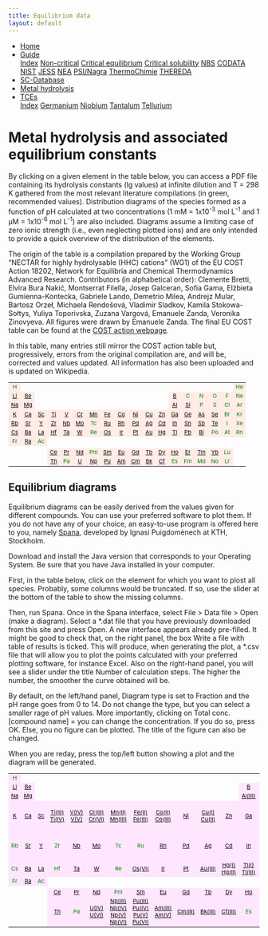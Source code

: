 ```yaml
---
title: Equilibrium data
layout: default
---
```

<ul>
  <li><a href="/">Home</a></li>
  <li class="dropdown">
    <a href="javascript:void(0)" class="dropbtn">Guide</a>
    <div class="dropdown-content">
      <a href="guide/index.html">Index</a>
      <a href="guide/noncritical.html">Non-critical</a>
      <a href="guide/critical-equilibrium.html">Critical equilibrium</a>
      <a href="guide/critical-solubility.html">Critical solubility</a>
      <a href="guide/NBS.html">NBS</a>
      <a href="guide/CODATA.html">CODATA</a>
      <a href="guide/NIST.html">NIST</a>
      <a href="guide/JESS.html">JESS</a>
      <a href="guide/NEA.html">NEA</a>
      <a href="guide/PSI.html">PSI/Nagra</a>
      <a href="guide/thermochimie.html">ThermoChimie</a>
      <a href="guide/THEREDA.html">THEREDA</a>
    </div>
  </li>
  <li><a href="/sc-database.html">SC-Database</a></li>
  <li><a class="active" href="/cost-nectar.html">Metal hydrolysis</a></li>
  <li class="dropdown">
    <a href="javascript:void(0)" class="dropbtn">TCEs</a>
    <div class="dropdown-content">
      <a href="TCE/index.html">Index</a>
      <a href="TCE/germanium.html">Germanium</a>
      <a href="TCE/niobium.html">Niobium</a>
      <a href="TCE/tantalum.html">Tantalum</a>
      <a href="TCE/tellurium.html">Tellurium</a>
    </div>
  </li>
</ul>

# Metal hydrolysis and associated equilibrium constants

By clicking on a given element in the table below, you can access a PDF file containing its hydrolysis constants (lg values) at infinite dilution and T = 298 K gathered from the most relevant literature compilations (in green, recommended values). Distribution diagrams of the species formed as a function of pH calculated at two concentrations (1 mM = 1x10<sup>-3</sup> mol L<sup>-1</sup> and 1 &mu;M = 1x10<sup>-6</sup> mol L<sup>-1</sup>) are also included. Diagrams assume a limiting case of zero ionic strength (i.e., even neglecting plotted ions) and are only intended to provide a quick overview of the distribution of the elements.

The origin of the table is a compilation prepared by the Working Group “NECTAR for highly hydrolysable (HHC) cations” (WG1) of the EU COST Action 18202, Network for Equilibria and Chemical Thermodynamics Advanced Research. Contributors (in alphabetical order): Clemente Bretti, Elvira Bura Nakić, Montserrat Filella, Josep Galceran, Sofia Gama, Elżbieta Gumienna-Kontecka, Gabriele Lando, Demetrio Milea, Andrejz Mular, Bartosz Orzeł, Michaela Rendošová, Vladimir Sladkov, Kamila Stokowa-Sołtys, Yuliya Toporivska, Zuzana Vargová, Emanuele Zanda, Veronika Zinovyeva. All figures were drawn by Emanuele Zanda. The final EU COST table can be found at the <a  href="https://www.cost-nectar.eu/pages/wg1_period.html" target="_blank" rel="noopener">COST action webpage</a>.

In this table, many entries still mirror the COST action table but, progressively, errors from the original compilation are, and will be, corrected and values updated. All information has also been uploaded and is updated on Wikipedia.

<table style="font-size:11px; color:green" >
  <tr>
    <td align="center" border="1" bgcolor="#ffece6">H</td>
    <td></td>
    <td></td>
    <td></td>
    <td></td>
    <td></td>
    <td></td>
    <td></td>
    <td></td>
    <td></td>
    <td></td>
    <td></td>
    <td></td>
    <td></td>
    <td></td>
    <td></td>
    <td></td>
    <td align="center" border="1" bgcolor="#ffece6">He</td>
  </tr>
  <tr>
    <td align="center" border="1" bgcolor="#ffece6"><a  style="color: black" href="docs/COST/Li.pdf" target="_blank" rel="noopener">Li</a></td>
    <td align="center" border="1" bgcolor="#ffece6"><a  style="color: black" href="docs/COST/Be.pdf" target="_blank" rel="noopener">Be</a></td>
    <td></td>
    <td></td>
    <td></td>
    <td></td>
    <td></td>
    <td></td>
    <td></td>
    <td></td>
    <td></td>
    <td></td>
    <td align="center" border="1" bgcolor="#ffece6"><a  style="color: black" href="docs/COST/B.pdf" target="_blank" rel="noopener">B</a></td>
    <td align="center" border="1" bgcolor="#ffece6">C</td>
    <td align="center" border="1" bgcolor="#ffece6">N</td>
    <td align="center" border="1" bgcolor="#ffece6">O</td>
    <td align="center" border="1" bgcolor="#ffece6">F</td>
    <td align="center" border="1" bgcolor="#ffece6">Ne</td>
  </tr>
  <tr border="1">
    <td align="center" border="1" bgcolor="#ffece6"><a  style="color: black" href="docs/COST/Na.pdf" target="_blank" rel="noopener">Na</a></td>
    <td align="center" border="1" bgcolor="#ffece6"><a  style="color: black" href="docs/COST/Mg.pdf" target="_blank" rel="noopener">Mg</a></td>
    <td></td>
    <td></td>
    <td></td>
    <td></td>
    <td></td>
    <td></td>
    <td></td>
    <td></td>
    <td></td>
    <td></td>
    <td align="center" border="1" bgcolor="#ffece6"><a  style="color: black" href="docs/COST/Al.pdf" target="_blank" rel="noopener">Al</a></td>
    <td align="center" border="1" bgcolor="#ffece6"><a  style="color: black" href="docs/COST/Si.pdf" target="_blank" rel="noopener">Si</a></td>
    <td align="center" border="1" bgcolor="#ffece6">P</td>
    <td align="center" border="1" bgcolor="#ffece6">S</td>
    <td align="center" border="1" bgcolor="#ffece6">Cl</td>
    <td align="center" border="1" bgcolor="#ffece6">Ar</td>
  </tr>
  <tr border="1">
    <td align="center" border="1" bgcolor="#ffece6"><a  style="color: black" href="docs/COST/K.pdf" target="_blank" rel="noopener">K</a></td>
    <td align="center" border="1" bgcolor="#ffece6"><a  style="color: black" href="docs/COST/Ca.pdf" target="_blank" rel="noopener">Ca</a></td>
    <td align="center" border="1" bgcolor="#ffece6"><a  style="color: black" href="docs/COST/Sc.pdf" target="_blank" rel="noopener">Sc</a></td>
    <td align="center" border="1" bgcolor="#ffece6"><a  style="color: black" href="docs/COST/Ti.pdf" target="_blank" rel="noopener">Ti</a></td>
    <td align="center" border="1" bgcolor="#ffece6"><a  style="color: black" href="docs/COST/V.pdf" target="_blank" rel="noopener">V</a></td>
    <td align="center" border="1" bgcolor="#ffece6"><a  style="color: black" href="docs/COST/Cr.pdf" target="_blank" rel="noopener">Cr</a></td>
    <td align="center" border="1" bgcolor="#ffece6"><a  style="color: black" href="docs/COST/Mn.pdf" target="_blank" rel="noopener">Mn</a></td>
    <td align="center" border="1" bgcolor="#ffece6"><a  style="color: black" href="docs/COST/Fe.pdf" target="_blank" rel="noopener">Fe</a></td>
    <td align="center" border="1" bgcolor="#ffece6"><a  style="color: black" href="docs/COST/Co.pdf" target="_blank" rel="noopener">Co</a></td>
    <td align="center" border="1" bgcolor="#ffece6"><a  style="color: black" href="docs/COST/Ni.pdf" target="_blank" rel="noopener">Ni</a></td>
    <td align="center" border="1" bgcolor="#ffece6"><a  style="color: black" href="docs/COST/Cu.pdf" target="_blank" rel="noopener">Cu</a></td>
    <td align="center" border="1" bgcolor="#ffece6"><a  style="color: black" href="docs/COST/Zn.pdf" target="_blank" rel="noopener">Zn</a></td>
    <td align="center" border="1" bgcolor="#ffece6"><a  style="color: black" href="docs/COST/Ga.pdf" target="_blank" rel="noopener">Ga</a></td>
    <td align="center" border="1" bgcolor="#ffece6"><a  style="color: black" href="docs/COST/Ge.pdf" target="_blank" rel="noopener">Ge</a></td>
    <td align="center" border="1" bgcolor="#ffece6"><a  style="color: black" href="docs/COST/As.pdf" target="_blank" rel="noopener">As</a></td>
    <td align="center" border="1" bgcolor="#ffece6"><a  style="color: black" href="docs/COST/Se.pdf" target="_blank" rel="noopener">Se</a></td>
    <td align="center" border="1" bgcolor="#ffece6">Br</td>
    <td align="center" border="1" bgcolor="#ffece6">Kr</td>
  </tr>
  <tr>
    <td align="center" border="1" bgcolor="#ffece6"><a  style="color: black" href="docs/COST/Rb.pdf" target="_blank" rel="noopener">Rb</a></td>
    <td align="center" border="1" bgcolor="#ffece6"><a  style="color: black" href="docs/COST/Sr.pdf" target="_blank" rel="noopener">Sr</a></td>
    <td align="center" border="1" bgcolor="#ffece6"><a  style="color: black" href="docs/COST/Y.pdf" target="_blank" rel="noopener">Y</a></td>
    <td align="center" border="1" bgcolor="#ffece6"><a  style="color: black" href="docs/COST/Zr.pdf" target="_blank" rel="noopener">Zr</a></td>
    <td align="center" border="1" bgcolor="#ffece6"><a  style="color: black" href="docs/COST/Nb.pdf" target="_blank" rel="noopener">Nb</a></td>
    <td align="center" border="1" bgcolor="#ffece6"><a  style="color: black" href="docs/COST/Mo.pdf" target="_blank" rel="noopener">Mo</a></td>
    <td align="center" border="1" bgcolor="#ffece6">Tc</td>
    <td align="center" border="1" bgcolor="#ffece6"><a  style="color: black" href="docs/COST/Ru.pdf" target="_blank" rel="noopener">Ru</a></td>
    <td align="center" border="1" bgcolor="#ffece6"><a  style="color: black" href="docs/COST/Rh.pdf" target="_blank" rel="noopener">Rh</a></td>
    <td align="center" border="1" bgcolor="#ffece6"><a  style="color: black" href="docs/COST/Pd.pdf" target="_blank" rel="noopener">Pd</a></td>
    <td align="center" border="1" bgcolor="#ffece6"><a  style="color: black" href="docs/COST/Ag.pdf" target="_blank" rel="noopener">Ag</a></td>
    <td align="center" border="1" bgcolor="#ffece6"><a  style="color: black" href="docs/COST/Cd.pdf" target="_blank" rel="noopener">Cd</a></td>
    <td align="center" border="1" bgcolor="#ffece6"><a  style="color: black" href="docs/COST/In.pdf" target="_blank" rel="noopener">In</a></td>
    <td align="center" border="1" bgcolor="#ffece6"><a  style="color: black" href="docs/COST/Sn.pdf" target="_blank" rel="noopener">Sn</a></td>
    <td align="center" border="1" bgcolor="#ffece6"><a  style="color: black" href="docs/COST/Sb.pdf" target="_blank" rel="noopener">Sb</a></td>
    <td align="center" border="1" bgcolor="#ffece6"><a  style="color: black" href="docs/COST/Te.pdf" target="_blank" rel="noopener">Te</a></td>
    <td align="center" border="1" bgcolor="#ffece6">I</td>
    <td align="center" border="1" bgcolor="#ffece6">Xe</td>
  </tr>
  <tr>
    <td align="center" border="1" bgcolor="#ffece6"><a  style="color: black" href="docs/COST/Cs.pdf" target="_blank" rel="noopener">Cs</a></td>
    <td align="center" border="1" bgcolor="#ffece6"><a  style="color: black" href="docs/COST/Ba.pdf" target="_blank" rel="noopener">Ba</a></td>
    <td align="center" border="1" bgcolor="#ffece6"><a  style="color: black" href="docs/COST/La.pdf" target="_blank" rel="noopener">La</a></td>
    <td align="center" border="1" bgcolor="#ffece6"><a  style="color: black" href="docs/COST/Hf.pdf" target="_blank" rel="noopener">Hf</a></td>
    <td align="center" border="1" bgcolor="#ffece6"><a  style="color: black" href="docs/COST/Ta.pdf" target="_blank" rel="noopener">Ta</a></td>
    <td align="center" border="1" bgcolor="#ffece6"><a  style="color: black" href="docs/COST/W.pdf" target="_blank" rel="noopener">W</a></td>
    <td align="center" border="1" bgcolor="#ffece6">Re</td>
    <td align="center" border="1" bgcolor="#ffece6"><a  style="color: black" href="docs/COST/Os.pdf" target="_blank" rel="noopener">Os</a></td>
    <td align="center" border="1" bgcolor="#ffece6"><a  style="color: black" href="docs/COST/Ir.pdf" target="_blank" rel="noopener">Ir</a></td>
    <td align="center" border="1" bgcolor="#ffece6"><a  style="color: black" href="docs/COST/Pt.pdf" target="_blank" rel="noopener">Pt</a></td>
    <td align="center" border="1" bgcolor="#ffece6"><a  style="color: black" href="docs/COST/Au.pdf" target="_blank" rel="noopener">Au</a></td>
    <td align="center" border="1" bgcolor="#ffece6"><a  style="color: black" href="docs/COST/Hg.pdf" target="_blank" rel="noopener">Hg</a></td>
    <td align="center" border="1" bgcolor="#ffece6"><a  style="color: black" href="docs/COST/Tl.pdf" target="_blank" rel="noopener">Tl</a></td>
    <td align="center" border="1" bgcolor="#ffece6"><a  style="color: black" href="docs/COST/Pb.pdf" target="_blank" rel="noopener">Pb</a></td>
    <td align="center" border="1" bgcolor="#ffece6"><a  style="color: black" href="docs/COST/Bi.pdf" target="_blank" rel="noopener">Bi</a></td>
    <td align="center" border="1" bgcolor="#ffece6">Po</td>
    <td align="center" border="1" bgcolor="#ffece6">At</td>
    <td align="center" border="1" bgcolor="#ffece6">Rn</td>
  </tr>
  <tr>
    <td align="center" border="1" bgcolor="#ffece6">Fr</td>
    <td align="center" border="1" bgcolor="#ffece6"><a  style="color: black" href="docs/COST/Ra.pdf" target="_blank" rel="noopener">Ra</a></td>
    <td align="center" border="1" bgcolor="#ffece6">Ac</td>
    <td align="center" border="1"></td>
    <td align="center" border="1"></td>
    <td align="center" border="1"></td>
    <td align="center" border="1"></td>
    <td align="center" border="1"></td>
    <td align="center" border="1"></td>
    <td align="center" border="1"></td>
    <td align="center" border="1"></td>
    <td align="center" border="1"></td>
    <td align="center" border="1"></td>
    <td align="center" border="1"></td>
    <td align="center" border="1"></td>
    <td align="center" border="1"></td>
    <td align="center" border="1"></td>
    <td align="center" border="1"></td>
  </tr>
  <tr>
    <td></td>
    <td></td>
    <td></td>
    <td></td>
    <td></td>
    <td></td>
    <td></td>
    <td></td>
    <td></td>
    <td></td>
    <td></td>
    <td></td>
    <td></td>
    <td></td>
    <td></td>
    <td></td>
    <td></td>
    <td></td>
  </tr>
  <tr>
    <td></td>
    <td></td>
    <td></td>
    <td align="center" border="1" bgcolor="#ffece6"><a  style="color: black" href="docs/COST/Ce.pdf" target="_blank" rel="noopener">Ce</a></td>
    <td align="center" border="1" bgcolor="#ffece6"><a  style="color: black" href="docs/COST/Pr.pdf" target="_blank" rel="noopener">Pr</a></td>
    <td align="center" border="1" bgcolor="#ffece6"><a  style="color: black" href="docs/COST/Nd.pdf" target="_blank" rel="noopener">Nd</a></td>
    <td align="center" border="1" bgcolor="#ffece6">Pm</td>
    <td align="center" border="1" bgcolor="#ffece6"><a  style="color: black" href="docs/COST/Sm.pdf" target="_blank" rel="noopener">Sm</a></td>
    <td align="center" border="1" bgcolor="#ffece6"><a  style="color: black" href="docs/COST/Eu.pdf" target="_blank" rel="noopener">Eu</a></td>
    <td align="center" border="1" bgcolor="#ffece6"><a  style="color: black" href="docs/COST/Gd.pdf" target="_blank" rel="noopener">Gd</a></td>
    <td align="center" border="1" bgcolor="#ffece6"><a  style="color: black" href="docs/COST/Tb.pdf" target="_blank" rel="noopener">Tb</a></td>
    <td align="center" border="1" bgcolor="#ffece6"><a  style="color: black" href="docs/COST/Dy.pdf" target="_blank" rel="noopener">Dy</a></td>
    <td align="center" border="1" bgcolor="#ffece6"><a  style="color: black" href="docs/COST/Ho.pdf" target="_blank" rel="noopener">Ho</a></td>
    <td align="center" border="1" bgcolor="#ffece6"><a  style="color: black" href="docs/COST/Er.pdf" target="_blank" rel="noopener">Er</a></td>
    <td align="center" border="1" bgcolor="#ffece6"><a  style="color: black" href="docs/COST/Tm.pdf" target="_blank" rel="noopener">Tm</a></td>
    <td align="center" border="1" bgcolor="#ffece6"><a  style="color: black" href="docs/COST/Yb.pdf" target="_blank" rel="noopener">Yb</a></td>
    <td align="center" border="1" bgcolor="#ffece6">Lu</td>
    <td></td>
  </tr>
  <tr>
    <td></td>
    <td></td>
    <td></td>
    <td align="center" border="1" bgcolor="#ffece6"><a  style="color: black" href="docs/COST/Th.pdf" target="_blank" rel="noopener">Th</a></td>
    <td align="center" border="1" bgcolor="#ffece6">Pa</td>
    <td align="center" border="1" bgcolor="#ffece6"><a  style="color: black" href="docs/COST/U.pdf" target="_blank" rel="noopener">U</a></td>
    <td align="center" border="1" bgcolor="#ffece6"><a  style="color: black" href="docs/COST/Np.pdf" target="_blank" rel="noopener">Np</a></td>
    <td align="center" border="1" bgcolor="#ffece6"><a  style="color: black" href="docs/COST/Pu.pdf" target="_blank" rel="noopener">Pu</a></td>
    <td align="center" border="1" bgcolor="#ffece6"><a  style="color: black" href="docs/COST/Am.pdf" target="_blank" rel="noopener">Am</a></td>
    <td align="center" border="1" bgcolor="#ffece6"><a  style="color: black" href="docs/COST/CmIII.pdf" target="_blank" rel="noopener">Cm</a></td>
    <td align="center" border="1" bgcolor="#ffece6"><a  style="color: black" href="docs/COST/BkIII.pdf" target="_blank" rel="noopener">Bk</a></td>
    <td align="center" border="1" bgcolor="#ffece6"><a  style="color: black" href="docs/COST/CfIII.pdf" target="_blank" rel="noopener">Cf</a></td>
    <td align="center" border="1" bgcolor="#ffece6">Es</td>
    <td align="center" border="1" bgcolor="#ffece6">Fm</td>
    <td align="center" border="1" bgcolor="#ffece6">Md</td>
    <td align="center" border="1" bgcolor="#ffece6">No</td>
    <td align="center" border="1" bgcolor="#ffece6">Lr</td>
    <td></td>
  </tr>
</table>

## Equilibrium diagrams

Equilibrium diagrams can be easily derived from the values given for different compounds. You can use your preferred software to plot them. If you do not have any of your choice, an easy-to-use program is offered here to you, namely <a  href="https://www.kth.se/che/medusa/downloads-1.386254" target="_blank" rel="noopener">Spana</a>, developed by Ignasi Puigdomènech at KTH, Stockholm.

Download and install the Java version that corresponds to your Operating System. Be sure that you have Java installed in your computer.

First, in the table below, click on the element for which you want to plost all species. Probably, some columns would be truncated. If so, use the slider at the bottom of the table to show the missing columns.

Then, run Spana. Once in the Spana interface, select File > Data file > Open (make a diagram). Select a *.dat file that you have previously downloaded from this site and press Open. A new interface appears already pre-filled. It might be good to check that, on the right panel, the box Write a file with table of results is ticked. This will produce, when generating the plot, a *.csv file that will allow you to plot the points calculated with your preferred plotting software, for instance Excel. Also on the right-hand panel, you will see a slider under the title Number of calculation steps. The higher the number, the smoother the curve obtained will be.

By default, on the left/hand panel, Diagram type is set to Fraction and the pH range goes from 0 to 14. Do not change the type, but you can select a smaller rage of pH values. More importantly, clicking on Total conc. [compound name] = you can change the concentration. If you do so, press OK. Else, you no figure can be plotted. The title of the figure can also be changed.

When you are reday, press the top/left button showing a plot and the diagram will be generated.

<table style="font-size:11px; color:green" >
  <tr>
    <td align="center" border="1" bgcolor="#ffe6ff">H</td>
    <td></td>
    <td></td>
    <td></td>
    <td></td>
    <td></td>
    <td></td>
    <td></td>
    <td></td>
    <td></td>
    <td></td>
    <td></td>
    <td></td>
    <td></td>
    <td></td>
    <td></td>
    <td></td>
    <td align="center" border="1" bgcolor="#ffe6ff">He</td>
  </tr>
  <tr>
    <td align="center" border="1" bgcolor="#ffe6ff"><a  style="color: black" href="docs/Spana/Lithium.dat" target="_blank" rel="noopener">Li</a></td>
    <td align="center" border="1" bgcolor="#ffe6ff"><a  style="color: black" href="docs/Spana/Berillium.dat" target="_blank" rel="noopener">Be</a></td>
    <td></td>
    <td></td>
    <td></td>
    <td></td>
    <td></td>
    <td></td>
    <td></td>
    <td></td>
    <td></td>
    <td></td>
    <td align="center" border="1" bgcolor="#ffe6ff"><a  style="color: black" href="docs/Spana/Boron.dat" target="_blank" rel="noopener">B</a></td>
    <td align="center" border="1" bgcolor="#ffe6ff">C</td>
    <td align="center" border="1" bgcolor="#ffe6ff">N</td>
    <td align="center" border="1" bgcolor="#ffe6ff">O</td>
    <td align="center" border="1" bgcolor="#ffe6ff">F</td>
    <td align="center" border="1" bgcolor="#ffe6ff">Ne</td>
  </tr>
  <tr border="1">
    <td align="center" border="1" bgcolor="#ffe6ff"><a  style="color: black" href="docs/Spana/Sodium.dat" target="_blank" rel="noopener">Na</a></td>
    <td align="center" border="1" bgcolor="#ffe6ff"><a  style="color: black" href="docs/Spana/Magnesium.dat" target="_blank" rel="noopener">Mg</a></td>
    <td></td>
    <td></td>
    <td></td>
    <td></td>
    <td></td>
    <td></td>
    <td></td>
    <td></td>
    <td></td>
    <td></td>
    <td align="center" border="1" bgcolor="#ffe6ff"><a  style="color: black" href="docs/Spana/Aluminium(III).dat" target="_blank" rel="noopener">Al(III)</a></td>
    <td align="center" border="1" bgcolor="#ffe6ff"><a  style="color: black" href="docs/Spana/Silicon.dat" target="_blank" rel="noopener">Si</a></td>
    <td align="center" border="1" bgcolor="#ffe6ff">P</td>
    <td align="center" border="1" bgcolor="#ffe6ff">S</td>
    <td align="center" border="1" bgcolor="#ffe6ff">Cl</td>
    <td align="center" border="1" bgcolor="#ffe6ff">Ar</td>
  </tr>
  <tr border="1">
    <td align="center" border="1" bgcolor="#ffe6ff"><a  style="color: black" href="docs/Spana/Potassium.dat" target="_blank" rel="noopener">K</a></td>
    <td align="center" border="1" bgcolor="#ffe6ff"><a  style="color: black" href="docs/Spana/Calcium.dat" target="_blank" rel="noopener">Ca</a></td>
    <td align="center" border="1" bgcolor="#ffe6ff"><a  style="color: black" href="docs/Spana/Scandium.dat" target="_blank" rel="noopener">Sc</a></td>
    <td align="center" border="1" bgcolor="#ffe6ff"><a  style="color: black" href="docs/Spana/Titanium(III).dat" target="_blank" rel="noopener">Ti(III)</a><br/><a  style="color: black" href="docs/Spana/Titanium(IV).dat" target="_blank" rel="noopener">Ti(IV)</a></td>
    <td align="center" border="1" bgcolor="#ffe6ff"><a  style="color: black" href="docs/Spana/Vanadium(IV).dat" target="_blank" rel="noopener">V(IV)</a><br/><a  style="color: black" href="docs/Spana/Vanadium(V).dat" target="_blank" rel="noopener">V(V)</a></td>
    <td align="center" border="1" bgcolor="#ffe6ff"><a  style="color: black" href="docs/Spana/Chromium(III).dat" target="_blank" rel="noopener">Cr(III)</a><br/><a  style="color: black" href="docs/Spana/Chromium(VI).dat" target="_blank" rel="noopener">Cr(VI)</a></td>
    <td align="center" border="1" bgcolor="#ffe6ff"><a style="color: black" href="docs/Spana/Manganese(II).dat" target="blank">Mn(II)</a><br/><a style="color: black" href="docs/Spana/Manganese(III).dat" target="blank">Mn(III)</a></td>
    <td align="center" border="1" bgcolor="#ffe6ff"><a  style="color: black" href="docs/Spana/Iron(II).dat" target="_blank" rel="noopener">Fe(II)</a><br/><a  style="color: black" href="docs/Spana/Iron(III).dat" target="_blank" rel="noopener">Fe(III)</a></td>
    <td align="center" border="1" bgcolor="#ffe6ff"><a  style="color: black" href="docs/Spana/Cobalt(II).dat" target="_blank" rel="noopener">Co(II)</a><br/><a  style="color: black" href="docs/Spana/Cobalt(III).dat" target="_blank" rel="noopener">Co(III)</a></td>
    <td align="center" border="1" bgcolor="#ffe6ff"><a  style="color: black" href="docs/Spana/Nickel.dat" target="_blank" rel="noopener">Ni</a></td>
    <td align="center" border="1" bgcolor="#ffe6ff"><a  style="color: black" href="docs/Spana/Copper(I).dat" target="_blank" rel="noopener">Cu(I)</a><br/><a  style="color: black" href="docs/Spana/Copper(II).dat" target="_blank" rel="noopener">Cu(II)</a></td>
    <td align="center" border="1" bgcolor="#ffe6ff"><a  style="color: black" href="docs/Spana/Zinc.dat" target="_blank" rel="noopener">Zn</a></td>
    <td align="center" border="1" bgcolor="#ffe6ff"><a  style="color: black" href="docs/Spana/Gallium.dat" target="_blank" rel="noopener">Ga</a></td>
    <td align="center" border="1" bgcolor="#ffe6ff"><a  style="color: black" href="docs/Spana/Germanium.dat" target="_blank" rel="noopener">Ge</a></td>
    <td align="center" border="1" bgcolor="#ffe6ff"><a  style="color: black" href="docs/Spana/Arsenic(III).dat" target="_blank" rel="noopener">As(III)</a><br/><a  style="color: black" href="docs/Spana/Arsenic(V).dat" target="_blank" rel="noopener">As(V)</a></td>
    <td align="center" border="1" bgcolor="#ffe6ff"><a  style="color: black" href="docs/Spana/Selenium(-II).dat" target="_blank" rel="noopener">Se(-II)</a><br/><a  style="color: black" href="docs/Spana/Selenium(IV).dat" target="_blank" rel="noopener">Se(VI)</a><br/><a  style="color: black" href="docs/Spana/Selenium(VI).dat" target="_blank" rel="noopener">Se(IV)</a></td>
    <td align="center" border="1" bgcolor="#ffe6ff">Br</td>
    <td align="center" border="1" bgcolor="#ffe6ff">Kr</td>
  </tr>
  <tr>
    <td align="center" border="1" bgcolor="#ffe6ff">Rb</td>
    <td align="center" border="1" bgcolor="#ffe6ff"><a  style="color: black" href="docs/Spana/Strontium.dat" target="_blank" rel="noopener">Sr</a></td>
    <td align="center" border="1" bgcolor="#ffe6ff"><a  style="color: black" href="docs/Spana/Yttrium.dat" target="_blank" rel="noopener">Y</a></td>
    <td align="center" border="1" bgcolor="#ffe6ff">Zr</td>
    <td align="center" border="1" bgcolor="#ffe6ff"><a  style="color: black" href="docs/Spana/Niobium.dat" target="_blank" rel="noopener">Nb</a></td>
    <td align="center" border="1" bgcolor="#ffe6ff"><a  style="color: black" href="docs/Spana/Molybdenum.dat" target="_blank" rel="noopener">Mo</a></td>
    <td align="center" border="1" bgcolor="#ffe6ff">Tc</td>
    <td align="center" border="1" bgcolor="#ffe6ff">Ru</td>
    <td align="center" border="1" bgcolor="#ffe6ff"><a  style="color: black" href="docs/Spana/Rhodium.dat" target="_blank" rel="noopener">Rh</a></td>
    <td align="center" border="1" bgcolor="#ffe6ff"><a  style="color: black" href="docs/Spana/Palladium.dat" target="_blank" rel="noopener">Pd</a></td>
    <td align="center" border="1" bgcolor="#ffe6ff"><a  style="color: black" href="docs/Spana/Silver.dat" target="_blank" rel="noopener">Ag</a></td>
    <td align="center" border="1" bgcolor="#ffe6ff"><a  style="color: black" href="docs/Spana/Cadmium.dat" target="_blank" rel="noopener">Cd</a></td>
    <td align="center" border="1" bgcolor="#ffe6ff"><a  style="color: black" href="docs/Spana/Indium.dat" target="_blank" rel="noopener">In</a></td>
    <td align="center" border="1" bgcolor="#ffe6ff"><a  style="color: black" href="docs/Spana/Tin(II).dat" target="_blank" rel="noopener">Sn(II)</a><br/><a  style="color: black" href="docs/Spana/Tin(IV).dat" target="_blank" rel="noopener">Sn(IV)</a></td>
    <td align="center" border="1" bgcolor="#ffe6ff"><a  style="color: black" href="docs/Spana/Antimony(III).dat" target="_blank" rel="noopener">Sb(III)</a><br/><a  style="color: black" href="docs/Spana/Antimony(V).dat" target="_blank" rel="noopener">Sb(V)</a></td>
    <td align="center" border="1" bgcolor="#ffe6ff"><a  style="color: black" href="docs/Spana/Tellurium(-II).dat" target="_blank" rel="noopener">Te(-II)</a><br/><a  style="color: black" href="docs/Spana/Tellurium(IV).dat" target="_blank" rel="noopener">Te(IV)</a><br/><a  style="color: black" href="docs/Spana/Tellurium(VI).dat" target="_blank" rel="noopener">Te(VI)</a></td>
    <td align="center" border="1" bgcolor="#ffe6ff">I</td>
    <td align="center" border="1" bgcolor="#ffe6ff">Xe</td>
  </tr>
  <tr>
    <td align="center" border="1" bgcolor="#ffe6ff">Cs</td>
    <td align="center" border="1" bgcolor="#ffe6ff"><a  style="color: black" href="docs/Spana/Barium.dat" target="_blank" rel="noopener">Ba</a></td>
    <td align="center" border="1" bgcolor="#ffe6ff"><a  style="color: black" href="docs/Spana/Lanthanum.dat" target="_blank" rel="noopener">La</a></td>
    <td align="center" border="1" bgcolor="#ffe6ff">Hf</td>
    <td align="center" border="1" bgcolor="#ffe6ff"><a  style="color: black" href="docs/Spana/Tantalum.dat" target="_blank" rel="noopener">Ta</a></td>
    <td align="center" border="1" bgcolor="#ffe6ff"><a  style="color: black" href="docs/Spana/Tungsten.dat" target="_blank" rel="noopener">W</a></td>
    <td align="center" border="1" bgcolor="#ffe6ff">Re</td>
    <td align="center" border="1" bgcolor="#ffe6ff"><a  style="color: black" href="docs/Spana/Osmium(VI).dat" target="_blank" rel="noopener">Os(VI)</a></td>
    <td align="center" border="1" bgcolor="#ffe6ff"><a  style="color: black" href="docs/Spana/Iridium.dat" target="_blank" rel="noopener">Ir</a></td>
    <td align="center" border="1" bgcolor="#ffe6ff"><a  style="color: black" href="docs/Spana/Platinum.dat" target="_blank" rel="noopener">Pt</a></td>
    <td align="center" border="1" bgcolor="#ffe6ff"><a  style="color: black" href="docs/Spana/Gold(III).dat" target="_blank" rel="noopener">Au(III)</a></td>
    <td align="center" border="1" bgcolor="#ffe6ff"><a  style="color: black" href="docs/Spana/Mercury(I).dat" target="_blank" rel="noopener">Hg(I)</a><br/><a  style="color: black" href="docs/Spana/Mercury(II).dat" target="_blank" rel="noopener">Hg(II)</a></td>
    <td align="center" border="1" bgcolor="#ffe6ff"><a  style="color: black" href="docs/Spana/Thallium(I).dat" target="_blank" rel="noopener">Tl(I)</a><br/><a  style="color: black" href="docs/Spana/Thallium(III).dat" target="_blank" rel="noopener">Tl(III)</a></td>
    <td align="center" border="1" bgcolor="#ffe6ff"><a  style="color: black" href="docs/Spana/Lead(II).dat" target="_blank" rel="noopener">Pb(II)</a><br/><a  style="color: black" href="docs/Spana/Lead(IV).dat" target="_blank" rel="noopener">Pb(IV)</a></td>
    <td align="center" border="1" bgcolor="#ffe6ff"><a  style="color: black" href="docs/Spana/Bismuth.dat" target="_blank" rel="noopener">Bi</a></td>
    <td align="center" border="1" bgcolor="#ffe6ff">Po</td>
    <td align="center" border="1" bgcolor="#ffe6ff">At</td>
    <td align="center" border="1" bgcolor="#ffe6ff">Rn</td>
  </tr>
  <tr>
    <td align="center" border="1" bgcolor="#ffe6ff">Fr</td>
    <td align="center" border="1" bgcolor="#ffe6ff"><a  style="color: black" href="docs/Spana/Radium.dat" target="_blank" rel="noopener">Ra</a></td>
    <td align="center" border="1" bgcolor="#ffe6ff">Ac</td>
    <td align="center" border="1"></td>
    <td align="center" border="1"></td>
    <td align="center" border="1"></td>
    <td align="center" border="1"></td>
    <td align="center" border="1"></td>
    <td align="center" border="1"></td>
    <td align="center" border="1"></td>
    <td align="center" border="1"></td>
    <td align="center" border="1"></td>
    <td align="center" border="1"></td>
    <td align="center" border="1"></td>
    <td align="center" border="1"></td>
    <td align="center" border="1"></td>
    <td align="center" border="1"></td>
    <td align="center" border="1"></td>
  </tr>
  <tr>
    <td></td>
    <td></td>
    <td></td>
    <td></td>
    <td></td>
    <td></td>
    <td></td>
    <td></td>
    <td></td>
    <td></td>
    <td></td>
    <td></td>
    <td></td>
    <td></td>
    <td></td>
    <td></td>
    <td></td>
    <td></td>
  </tr>
  <tr>
    <td></td>
    <td></td>
    <td></td>
    <td align="center" border="1" bgcolor="#ffe6ff"><a  style="color: black" href="docs/Spana/Cerium.dat" target="_blank" rel="noopener">Ce</a></td>
    <td align="center" border="1" bgcolor="#ffe6ff"><a  style="color: black" href="docs/Spana/Praseodymium.dat" target="_blank" rel="noopener">Pr</a></td>
    <td align="center" border="1" bgcolor="#ffe6ff"><a  style="color: black" href="docs/Spana/Neodymium.dat" target="_blank" rel="noopener">Nd</a></td>
    <td align="center" border="1" bgcolor="#ffe6ff">Pm</td>
    <td align="center" border="1" bgcolor="#ffe6ff"><a  style="color: black" href="docs/Spana/Samarium.dat" target="_blank" rel="noopener">Sm</a></td>
    <td align="center" border="1" bgcolor="#ffe6ff"><a  style="color: black" href="docs/Spana/Europium.dat" target="_blank" rel="noopener">Eu</a></td>
    <td align="center" border="1" bgcolor="#ffe6ff"><a  style="color: black" href="docs/Spana/Gadolinium.dat" target="_blank" rel="noopener">Gd</a></td>
    <td align="center" border="1" bgcolor="#ffe6ff"><a  style="color: black" href="docs/Spana/Terbium.dat" target="_blank" rel="noopener">Tb</a></td>
    <td align="center" border="1" bgcolor="#ffe6ff"><a  style="color: black" href="docs/Spana/Dysprosium.dat" target="_blank" rel="noopener">Dy</a></td>
    <td align="center" border="1" bgcolor="#ffe6ff"><a  style="color: black" href="docs/Spana/Holmium.dat" target="_blank" rel="noopener">Ho</a></td>
    <td align="center" border="1" bgcolor="#ffe6ff"><a  style="color: black" href="docs/Spana/Erbium.dat" target="_blank" rel="noopener">Er</a></td>
    <td align="center" border="1" bgcolor="#ffe6ff"><a  style="color: black" href="docs/Spana/Thulium.dat" target="_blank" rel="noopener">Tm</a></td>
    <td align="center" border="1" bgcolor="#ffe6ff"><a  style="color: black" href="docs/Spana/Ytterbium.dat" target="_blank" rel="noopener">Yb</a></td>
    <td align="center" border="1" bgcolor="#ffe6ff">Lu</td>
    <td></td>
  </tr>
  <tr>
    <td></td>
    <td></td>
    <td></td>
    <td align="center" border="1" bgcolor="#ffe6ff"><a  style="color: black" href="docs/Spana/Thorium.dat" target="_blank" rel="noopener">Th</a></td>
    <td align="center" border="1" bgcolor="#ffe6ff">Pa</td>
    <td align="center" border="1" bgcolor="#ffe6ff"><a  style="color: black" href="docs/Spana/Uranium(IV).dat" target="_blank" rel="noopener">U(IV)</a><br/><a  style="color: black" href="docs/Spana/Uranium(VI).dat" target="_blank" rel="noopener">U(VI)</a></td>
    <td align="center" border="1" bgcolor="#ffe6ff"><a  style="color: black" href="docs/Spana/Neptunium(III).dat" target="_blank" rel="noopener">Np(III)</a><br/><a  style="color: black" href="docs/Spana/Neptunium(IV).dat" target="_blank" rel="noopener">Np(IV)</a><br/><a  style="color: black" href="docs/Spana/Neptunium(V).dat" target="_blank" rel="noopener">Np(V)</a><br/><a  style="color: black" href="docs/Spana/Neptunium(VI).dat" target="_blank" rel="noopener">Np(VI)</a></td>
    <td align="center" border="1" bgcolor="#ffe6ff"><a  style="color: black" href="docs/Spana/Plutonium(III).dat" target="_blank" rel="noopener">Pu(III)</a><br/><a  style="color: black" href="docs/Spana/Plutonium(IV).dat" target="_blank" rel="noopener">Pu(IV)</a><br/><a  style="color: black" href="docs/Spana/Plutonium(V).dat" target="_blank" rel="noopener">Pu(V)</a><br/><a  style="color: black" href="docs/Spana/Plutonium(VI).dat" target="_blank" rel="noopener">Pu(VI)</a></td>
    <td align="center" border="1" bgcolor="#ffe6ff"><a  style="color: black" href="docs/Spana/Americium(III).dat" target="_blank" rel="noopener">Am(III)</a><br/><a  style="color: black" href="docs/Spana/Americium(V).dat" target="_blank" rel="noopener">Am(V)</a></td>
    <td align="center" border="1" bgcolor="#ffe6ff"><a  style="color: black" href="docs/Spana/Curium(III).dat" target="_blank" rel="noopener">Cm(III)</a></td>
    <td align="center" border="1" bgcolor="#ffe6ff"><a  style="color: black" href="docs/Spana/Berkelium(III).dat" target="_blank" rel="noopener">Bk(III)</a></td>
    <td align="center" border="1" bgcolor="#ffe6ff"><a  style="color: black" href="docs/Spana/Californium(III).dat" target="_blank" rel="noopener">Cf(III)</a></td>
    <td align="center" border="1" bgcolor="#ffe6ff">Es</td>
    <td align="center" border="1" bgcolor="#ffe6ff">Fm</td>
    <td align="center" border="1" bgcolor="#ffe6ff">Md</td>
    <td align="center" border="1" bgcolor="#ffe6ff">No</td>
    <td align="center" border="1" bgcolor="#ffe6ff">Lr</td>
    <td></td>
  </tr>
</table>

